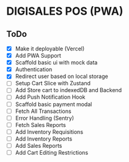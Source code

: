 # DIGISALES POS (PWA)

## ToDo

- [x] Make it deployable (Vercel)
- [x] Add PWA Support
- [x] Scaffold basic ui with mock data
- [x] Authentication
- [x] Redirect user based on local storage
- [ ] Setup Cart Slice with Zustand
- [ ] Add Store cart to indexedDB and Backend
- [ ] Add Push Notification Hook
- [ ] Scaffold basic payment modal
- [ ] Fetch All Transactions
- [ ] Error Handling (Sentry)
- [ ] Fetch Sales Reports
- [ ] Add Inventory Requisitions
- [ ] Add Inventory Reports
- [ ] Add Sales Reports
- [ ] Add Cart Editing Restrictions
